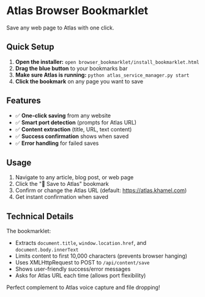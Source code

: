 # Atlas Browser Bookmarklet

Save any web page to Atlas with one click.

## Quick Setup

1. **Open the installer:** `open browser_bookmarklet/install_bookmarklet.html`
2. **Drag the blue button** to your bookmarks bar
3. **Make sure Atlas is running:** `python atlas_service_manager.py start`
4. **Click the bookmark** on any page you want to save

## Features

- ✅ **One-click saving** from any website
- ✅ **Smart port detection** (prompts for Atlas URL)
- ✅ **Content extraction** (title, URL, text content)
- ✅ **Success confirmation** shows when saved
- ✅ **Error handling** for failed saves

## Usage

1. Navigate to any article, blog post, or web page
2. Click the "📖 Save to Atlas" bookmark
3. Confirm or change the Atlas URL (default: https://atlas.khamel.com)
4. Get instant confirmation when saved

## Technical Details

The bookmarklet:
- Extracts `document.title`, `window.location.href`, and `document.body.innerText`
- Limits content to first 10,000 characters (prevents browser hanging)
- Uses XMLHttpRequest to POST to `/api/content/save`
- Shows user-friendly success/error messages
- Asks for Atlas URL each time (allows port flexibility)

Perfect complement to Atlas voice capture and file dropping!
